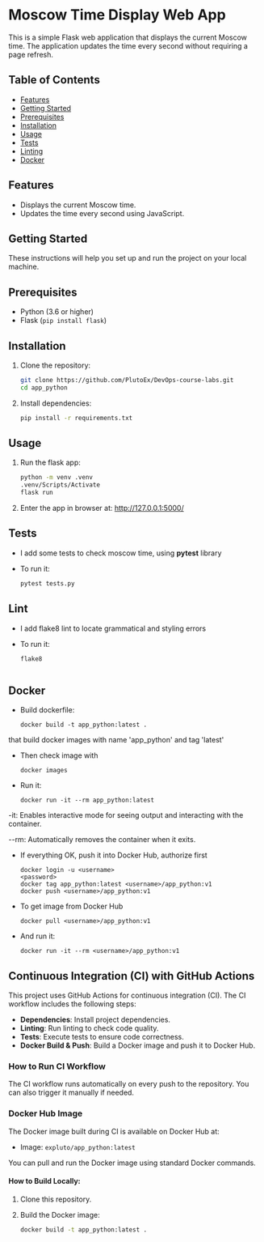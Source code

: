 # Moscow Time Display Web App

This is a simple Flask web application that displays the current Moscow time. The application updates the time every second without requiring a page refresh.

## Table of Contents

- [Features](#features)
- [Getting Started](#getting-started)
- [Prerequisites](#prerequisites)
- [Installation](#installation)
- [Usage](#usage)
- [Tests](#tests)
- [Linting](#lint)
- [Docker](#docker)

## Features

- Displays the current Moscow time.
- Updates the time every second using JavaScript.

## Getting Started

These instructions will help you set up and run the project on your local machine.

## Prerequisites

- Python (3.6 or higher)
- Flask (`pip install flask`)

## Installation

1. Clone the repository:

   ```sh
   git clone https://github.com/PlutoEx/DevOps-course-labs.git
   cd app_python

2. Install dependencies:

   ```sh 
   pip install -r requirements.txt
   
## Usage

1. Run the flask app:
   
   ```sh
   python -m venv .venv
   .venv/Scripts/Activate
   flask run

2. Enter the app in browser at: http://127.0.0.1:5000/

## Tests

* I add some tests to check moscow time, using **pytest** library

* To run it:

   ```sh
  pytest tests.py
  
## Lint

* I add flake8 lint to locate grammatical and styling errors

* To run it:

    ```shell
  flake8
  

## Docker

* Build dockerfile:

    ```shell
    docker build -t app_python:latest .

 that build docker images with name 'app_python' and tag 'latest'


* Then check image with
    ```shell
    docker images

* Run it:
    ```shell
    docker run -it --rm app_python:latest
  
-it: Enables interactive mode for seeing output and interacting with the container.

--rm: Automatically removes the container when it exits.
  

* If everything OK, push it into Docker Hub, authorize first
    ```shell
    docker login -u <username>
    <password>
    docker tag app_python:latest <username>/app_python:v1
    docker push <username>/app_python:v1

* To get image from Docker Hub
    ```shell
    docker pull <username>/app_python:v1
  
* And run it:
    ```shell
    docker run -it --rm <username>/app_python:v1

## Continuous Integration (CI) with GitHub Actions

This project uses GitHub Actions for continuous integration (CI). The CI workflow includes the following steps:

- **Dependencies**: Install project dependencies.
- **Linting**: Run linting to check code quality.
- **Tests**: Execute tests to ensure code correctness.
- **Docker Build & Push**: Build a Docker image and push it to Docker Hub.

### How to Run CI Workflow

The CI workflow runs automatically on every push to the repository. You can also trigger it manually if needed.

### Docker Hub Image

The Docker image built during CI is available on Docker Hub at:

- Image: `expluto/app_python:latest`

You can pull and run the Docker image using standard Docker commands.

#### How to Build Locally:

1. Clone this repository.
2. Build the Docker image:

   ```bash
   docker build -t app_python:latest .